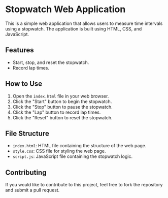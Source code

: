 # Stopwatch Web Application

This is a simple web application that allows users to measure time intervals using a stopwatch. The application is built using HTML, CSS, and JavaScript.

## Features

- Start, stop, and reset the stopwatch.
- Record lap times.

## How to Use

1. Open the `index.html` file in your web browser.
2. Click the "Start" button to begin the stopwatch.
3. Click the "Stop" button to pause the stopwatch.
4. Click the "Lap" button to record lap times.
5. Click the "Reset" button to reset the stopwatch.

## File Structure

- `index.html`: HTML file containing the structure of the web page.
- `style.css`: CSS file for styling the web page.
- `script.js`: JavaScript file containing the stopwatch logic.

## Contributing

If you would like to contribute to this project, feel free to fork the repository and submit a pull request.



